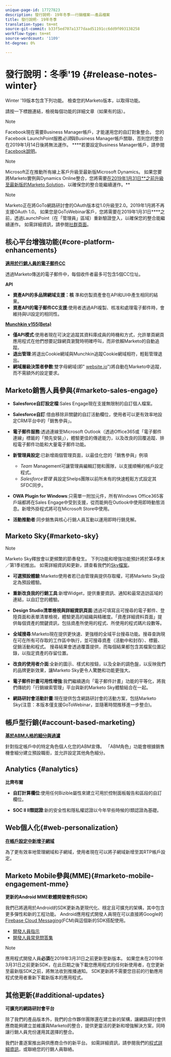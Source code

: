 ```yaml
---
unique-page-id: 17727823
description: 發行說明- 19年冬季——行銷檔案——產品檔案
title: 發行說明- 19年冬季
translation-type: tm+mt
source-git-commit: b33f5ed707a1377daad51191cc6dd9f093138258
workflow-type: tm+mt
source-wordcount: '1109'
ht-degree: 0%

---
```



# 發行說明：冬季&#39;19 {#release-notes-winter}

Winter &#39;19版本包含下列功能。 檢查您的Marketo版本，以取得功能。

請按一下標題連結，檢視每個功能的詳細文章（如果有的話）。

>[!NOTE]
>
>Facebook現在需要Business Manager帳戶，才能運用您的自訂對象整合。 您的Facebook LaunchPoint服務&#x200B;*必須*&#x200B;與Business Manager帳戶關聯，否則您的整合在2019年1月14日後將無法運作。 ****&#x200B;若要設定Business Manager帳戶，請參閱[Facebook說明](https://www.facebook.com/business/help/1710077379203657)。

>[!NOTE]
>
>Microsoft正在推動所有線上客戶升級至最新版Microsoft Dynamics。 如果您要將Marketo實例與Dynamics Online整合，您將需要[在2019年1月31日&#x200B;**之前升級至最新版的Marketo Solution](/help/marketo/product-docs/crm-sync/microsoft-dynamics-sync/sync-setup/upgrade-the-marketo-solution-for-microsoft-dynamics.md)，以確保您的整合能繼續運作。**

>[!NOTE]
>
>Marketo正在將GoTo網路研討會的OAuth版本從1.0升級至2.0。2019年1月將不再支援OAuth 1.0。 如果您是GoToWebinar客戶，您將需要在2019年1月31日&#x200B;****&#x200B;之前，透過LaunchPoint（在「管理員」區域）重新驗證登入，以確保您的整合能繼續運作。 如需詳細資訊，請參閱[社群頁面](https://nation.marketo.com/docs/DOC-6739-gotowebinar-authentication-change-take-action-before-1312019)。

## 核心平台增強功能{#core-platform-enhancements}

**[適用於行銷人員的電子郵件CC](/help/marketo/product-docs/email-marketing/general/email-cc.md)**

透過Marketo傳送的電子郵件中，每個收件者最多可包含5個CC位址。

**API**

* **資產API的多品牌網域支援：核** 準和仿製資產會在API和UI中產生相同的結果。
* **資產API的電子郵件CC支援**:使用者透過API複製、核准和處理電子郵件時，會維持與UI設定的相同性。

**[Munchkin v155(Beta)](https://developers.marketo.com/javascript-api/lead-tracking/configuration/)**

* **僅API模式**:使用者現在可決定追蹤其資料庫成員的時機和方式，允許單頁網頁應用程式在他們想要記錄網頁瀏覽時明確呼叫，而非依賴Marketo的自動追蹤。
* **退出管理**:將退出Cookie網域與Munchkin追蹤Cookie網域相符，輕鬆管理退出。
* **網域層級決策者參數**:雙字母網域(即&quot;  [website.io](https://website.io)&quot;)將自動在Marketo中追蹤，而不需額外的設定要求。

## Marketo銷售人員參與{#marketo-sales-engage}

* **Salesforce自訂設定檔**:Sales Engage現在支援無限制的自訂個人檔案。

* **Salesforce自訂**:借由移除非關鍵的自訂活動欄位，使用者可以更有效率地設定CRM平台中的「銷售參與」。
* **電子郵件服務**:透過連線至Microsoft Outlook（透過Office365或「電子郵件連線」標籤的「預先安裝」），體驗更佳的傳遞能力，以及改良的回覆追蹤、排程電子郵件功能和大量電子郵件功能。
* **新管理員設定**:已新增兩個管理頁面，以最佳化您的「銷售參與」例項

   * _Team_ Management可讓管理員編輯訂閱和團隊，以支援順暢的帳戶設定程式。
   * _Salesforce管理_ 員設定Shelps團隊以前所未有的快速輕鬆方式設定其SFDC同步。

* **OWA Plugin for Windows**:只需單一附加元件，所有Windows Office365客戶端都將在Sales Engage中受到支援，從而能夠在Outlook中使用即時動態消息。新增外掛程式將可在Microsoft Store中使用。
* **活動推動者**:同步銷售與核心行銷人員互動以運用即時行銷見解。

## Marketo Sky{#marketo-sky}

>[!NOTE]
>
>Marketo Sky釋放會以更頻繁的節奏發生。 下列功能和增強功能預計將於第4季末／第1季初推出。 如需詳細資訊和更新，請查看我們的[Sky檔案](https://help.marketo.com/)。

* **可選預設體驗**:Marketo使用者若已由管理員提供存取權，可將Marketo Sky設定為預設體驗。

* **重新改良我的行銷工具**:新增Widget，提供重要資訊、通知和最常造訪區域的連結，以自訂您的體驗。

* **Design Studio清單檢視與詳細資訊頁面**:透過可填寫且可搜尋的電子郵件、登陸頁面和表單清單檢視，體驗更高的組織與精確度。「資產詳細資料頁面」提供每個資產的關鍵資訊，包括資產所使用的程式、所使用的程式碼片段數等。

* **全域搜尋**:Marketo現在提供更快速、更強穩的全域平台搜尋功能。搜尋查詢現在可在所有可存取的工作區中執行，並可搜尋資產（活動中和封存）、標籤、促銷活動和程式。 搜尋結果會透過覆蓋提供，而每個結果都包含其檔案位置記錄，以指定資產的存留位置。

* **改良的使用者介面**:全新的圖示、樣式和按鈕，以及全新的調色盤，以反映我們的品牌更新效果，讓Marketo Sky更令人驚艷和功能更強大。

* **電子郵件計畫可用性增強**:我們繼續邁向「電子郵件計畫」功能的平等化，將我們傳統的「行銷線索管理」平台與新的Marketo Sky體驗結合在一起。
* **網路研討會活動計畫**:現在提供包含網路研討會的活動方案，包括Marketo Sky(注意：本版本僅支援GoToWebinar，並隨著時間推移進一步整合)。

## 帳戶型行銷{#account-based-marketing}

**[基於ABM人格的細分與過濾](/help/marketo/product-docs/account-based-marketing/using-personas.md)**

針對指定帳戶中的特定角色個人化您的ABM宣傳。 「ABM角色」功能會根據銷售機會細分建立預設職銜，並允許設定其他角色細分。

## Analytics {#analytics}

**比齊布爾**

* **自訂計算欄位**:使用任何Bizible屬性來建立可用於控制面板報告和區段的自訂欄位。

* **SOC II II類認證**:新的安全性和隱私權認證以今年早些時候的I類認證為基礎。

## Web個人化{#web-personalization}

**[在帳戶設定中新增子網域](/help/marketo/product-docs/web-personalization/getting-started/workspaces-in-web-personalization.md)**

為了更有效率地管理網域和子網域，使用者現在可以將子網域新增至其RTP帳戶設定。

## Marketo Mobile參與(MME){#marketo-mobile-engagement-mme}

**更新的Android MME軟體開發套件(SDK)**

我們已將適用於Android的SDK更新為更現代化、穩定且可擴充的架構，其中包含更多彈性和新的工程功能。 Android應用程式開發人員現在可以直接將Google的[Firebase Cloud Messaging](https://firebase.google.com/docs/cloud-messaging/)(FCM)與這個新的SDK搭配使用。

* [開發人員指示](https://developers.marketo.com/mobile/installation/#android_adding_fcm_to_your_application)
* [開發人員常見問答集](https://developers.marketo.com/mobile/installation/#android_fcm_faq)

>[!NOTE]
>
>應用程式開發人員&#x200B;**必須**&#x200B;在2019年3月31日之前更新至新版本。 如果您未在2019年3月31日之前更新SDK，在此日期之後下載您應用程式的任何新使用者，在您更新至最新版SDK之前，將無法收到推播通知。 SDK更新將不需要您目前的行動應用程式使用者重新下載新版本的應用程式。

## 其他更新{#additional-updates}

**可擴充的網路研討會平台**

除了我們的產品版本外，我們的合作夥伴團隊還在建立新的架構，讓網路研討會供應商能夠建立並維護與Marketo的整合，提供更靈活的更新和增強解決方案，同時讓行銷人員充份運用其選擇的整合。

我們計畫逐案推出與供應商合作的新平台。 如需詳細資訊，請參閱我們的[程式詳細資訊](https://www.marketo.com/why-marketo/partners/technology/)，或聯絡您的行銷人員聯絡。
